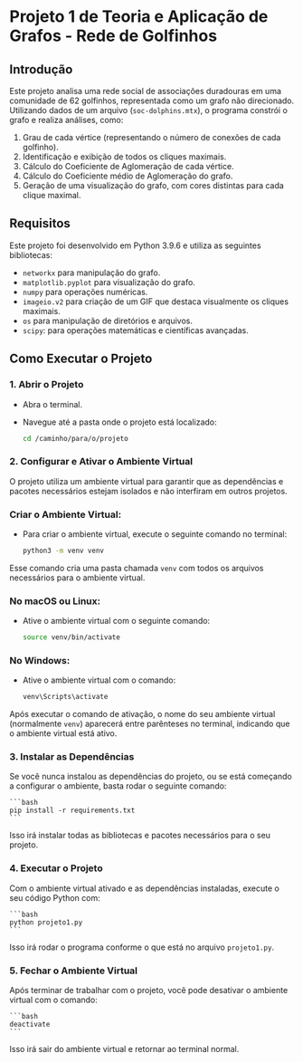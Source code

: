 # Projeto 1 de Teoria e Aplicação de Grafos - Rede de Golfinhos

## Introdução

Este projeto analisa uma rede social de associações duradouras em uma comunidade de 62 golfinhos, representada como um grafo não direcionado. Utilizando dados de um arquivo (`soc-dolphins.mtx`), o programa constrói o grafo e realiza análises, como:

1. Grau de cada vértice (representando o número de conexões de cada golfinho).
2. Identificação e exibição de todos os cliques maximais.
3. Cálculo do Coeficiente de Aglomeração de cada vértice.
4. Cálculo do Coeficiente médio de Aglomeração do grafo.
5. Geração de uma visualização do grafo, com cores distintas para cada clique maximal.

## Requisitos

Este projeto foi desenvolvido em Python 3.9.6 e utiliza as seguintes bibliotecas:

- `networkx` para manipulação do grafo.
- `matplotlib.pyplot` para visualização do grafo.
- `numpy` para operações numéricas.
- `imageio.v2` para criação de um GIF que destaca visualmente os cliques maximais.
- `os` para manipulação de diretórios e arquivos.
- `scipy`: para operações matemáticas e científicas avançadas.

## Como Executar o Projeto

### 1. **Abrir o Projeto**

- Abra o terminal.
- Navegue até a pasta onde o projeto está localizado:
    
    ```bash
    cd /caminho/para/o/projeto
    ```
    

### 2. Configurar e **Ativar o Ambiente Virtual**

O projeto utiliza um ambiente virtual para garantir que as dependências e pacotes necessários estejam isolados e não interfiram em outros projetos.

### Criar o Ambiente Virtual:

- Para criar o ambiente virtual, execute o seguinte comando no terminal:
    
    ```bash
    python3 -m venv venv
    ```
    
Esse comando cria uma pasta chamada `venv` com todos os arquivos necessários para o ambiente virtual.
    

### No macOS ou Linux:

- Ative o ambiente virtual com o seguinte comando:
    
    ```bash
    source venv/bin/activate
    ```
    

### No Windows:

- Ative o ambiente virtual com o comando:
    
    ```bash
    venv\Scripts\activate
    ```
    

Após executar o comando de ativação, o nome do seu ambiente virtual (normalmente `venv`) aparecerá entre parênteses no terminal, indicando que o ambiente virtual está ativo.

### 3. **Instalar as Dependências**

Se você nunca instalou as dependências do projeto, ou se está começando a configurar o ambiente, basta rodar o seguinte comando:

    ```bash
    pip install -r requirements.txt
    ```

Isso irá instalar todas as bibliotecas e pacotes necessários para o seu projeto.

### 4. **Executar o Projeto**

Com o ambiente virtual ativado e as dependências instaladas, execute o seu código Python com:

    ```bash
    python projeto1.py
    ```

Isso irá rodar o programa conforme o que está no arquivo `projeto1.py`.

### 5. **Fechar o Ambiente Virtual**

Após terminar de trabalhar com o projeto, você pode desativar o ambiente virtual com o comando:

    ```bash
    deactivate
    ```

Isso irá sair do ambiente virtual e retornar ao terminal normal.